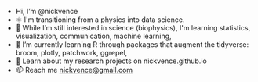 - Hi, I’m @nickvence
- ⚛ I'm transitioning from a physics into data science.
- 👀 While I’m still interested in science (biophysics), I'm learning statistics, visualization, communication, machine learning, 
- 🌱 I’m currently learning R through packages that augment the tidyverse: broom, plotly, patchwork, ggrepel, 
- 💞️ Learn about my research projects on nickvence.github.io
- 📫 Reach me nickvence@gmail.com

<!---
nickvence/nickvence is a ✨ special ✨ repository because its `README.md` (this file) appears on your GitHub profile.
You can click the Preview link to take a look at your changes.
--->
